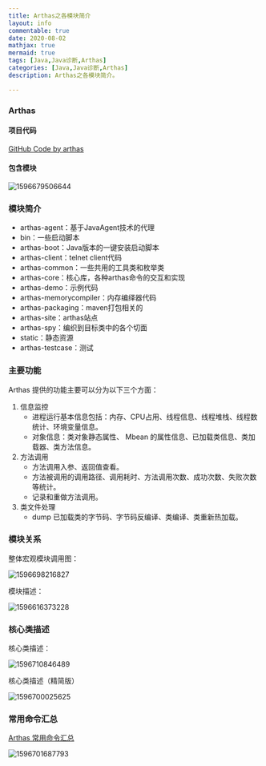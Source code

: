 ```yaml
---
title: Arthas之各模块简介
layout: info
commentable: true
date: 2020-08-02
mathjax: true
mermaid: true
tags: [Java,Java诊断,Arthas]
categories: [Java,Java诊断,Arthas]
description: Arthas之各模块简介。

---
```


### Arthas

#### 项目代码

[GitHub Code by arthas](https://github.com/alibaba/arthas)

#### 包含模块

![1596679506644](/images/2020/08/1596679506644.png)

### 模块简介

-	arthas-agent：基于JavaAgent技术的代理
-	bin：一些启动脚本
-	arthas-boot：Java版本的一键安装启动脚本
-	arthas-client：telnet client代码
-	arthas-common：一些共用的工具类和枚举类
-	arthas-core：核心库，各种arthas命令的交互和实现
-	arthas-demo：示例代码
-	arthas-memorycompiler：内存编绎器代码
-	arthas-packaging：maven打包相关的
-	arthas-site：arthas站点
-	arthas-spy：编织到目标类中的各个切面
-	static：静态资源
-	arthas-testcase：测试

### 主要功能

Arthas 提供的功能主要可以分为以下三个方面：

1. 信息监控
   - 进程运行基本信息包括：内存、CPU占用、线程信息、线程堆栈、线程数统计、环境变量信息。
   - 对象信息：类对象静态属性、 Mbean 的属性信息、已加载类信息、类加载器、类方法信息。
2. 方法调用
   - 方法调用入参、返回值查看。
   - 方法被调用的调用路径、调用耗时、方法调用次数、成功次数、失败次数等统计。
   - 记录和重做方法调用。
3. 类文件处理
   - dump 已加载类的字节码、字节码反编译、类编译、类重新热加载。

### 模块关系

整体宏观模块调用图：

![1596698216827](/images/2020/08/1596698216827.png)

模块描述：

![1596616373228](/images/2020/08/1596616373228.png)

### 核心类描述

核心类描述：

![1596710846489](/images/2020/08/1596710846489.png)

核心类描述（精简版）

![1596700025625](/images/2020/08/1596700025625.png)

### 常用命令汇总

[Arthas 常用命令汇总](https://github.com/alibaba/arthas/issues/1003)

![1596701687793](/images/2020/08/1596701687793.png)